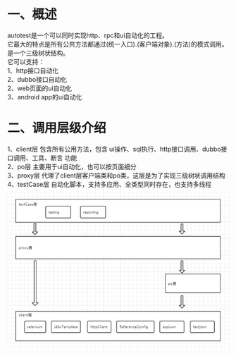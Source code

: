 # 一、概述
autotest是一个可以同时实现http、rpc和ui自动化的工程。\
它最大的特点是所有公共方法都通过(统一入口).(客户端对象).(方法)的模式调用。是一个三级树状结构。\
它可以支持：\
1、http接口自动化\
2、dubbo接口自动化\
2、web页面的ui自动化\
3、android app的ui自动化

# 二、调用层级介绍
1、client层  包含所有公用方法，包含 ui操作、sql执行、http接口调用、dubbo接口调用、工具、断言 功能\
2、po层   主要用于ui自动化，也可以按页面细分\
3、proxy层  代理了client层客户端类和po类，这层是为了实现三级树状调用结构\
4、testCase层  自动化脚本，支持多应用、全类型同时存在，也支持多线程
![img.png](img.png)